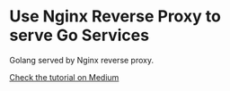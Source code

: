 # Use Nginx Reverse Proxy to serve Go Services
Golang served by Nginx reverse proxy.

[Check the tutorial on Medium](https://medium.com/@alessandromarinoac/docker-nginx-golang-reverse-proxy-d8244778bd43 "Tutorial on Medium")
